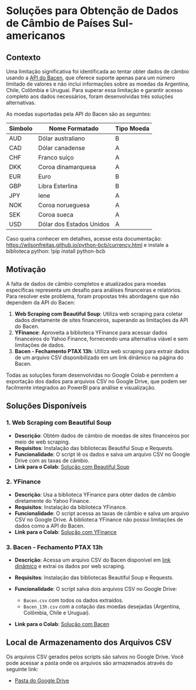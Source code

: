 # Soluções para Obtenção de Dados de Câmbio de Países Sul-americanos

## Contexto

Uma limitação significativa foi identificada ao tentar obter dados de câmbio usando a [API do Bacen](https://wilsonfreitas.github.io/python-bcb/currency.html), que oferece suporte apenas para um número limitado de valores e não inclui informações sobre as moedas da Argentina, Chile, Colômbia e Uruguai. Para superar essa limitação e garantir acesso completo aos dados necessários, foram desenvolvidas três soluções alternativas.

As moedas suportadas pela API do Bacen são as seguintes:

| Simbolo | Nome Formatado           | Tipo Moeda |
|---------|--------------------------|------------|
| AUD     | Dólar australiano        | B          |
| CAD     | Dólar canadense          | A          |
| CHF     | Franco suíço             | A          |
| DKK     | Coroa dinamarquesa       | A          |
| EUR     | Euro                     | B          |
| GBP     | Libra Esterlina          | B          |
| JPY     | Iene                     | A          |
| NOK     | Coroa norueguesa         | A          |
| SEK     | Coroa sueca              | A          |
| USD     | Dólar dos Estados Unidos | A          |

Caso queira conhecer em detalhes, acesse esta documentação: https://wilsonfreitas.github.io/python-bcb/currency.html e instale a biblioteca python: !pip install python-bcb

## Motivação

A falta de dados de câmbio completos e atualizados para moedas específicas representa um desafio para análises financeiras e relatórios. Para resolver este problema, foram propostas três abordagens que não dependem da API do Bacen:

1. **Web Scraping com Beautiful Soup**: Utiliza web scraping para coletar dados diretamente de sites financeiros, superando as limitações da API do Bacen.
2. **YFinance**: Aproveita a biblioteca YFinance para acessar dados financeiros do Yahoo Finance, fornecendo uma alternativa viável e sem limitações de dados.
3. **Bacen - Fechamento PTAX 13h**: Utiliza web scraping para extrair dados de um arquivo CSV disponibilizado em um link dinâmico na página do Bacen.

Todas as soluções foram desenvolvidas no Google Colab e permitem a exportação dos dados para arquivos CSV no Google Drive, que podem ser facilmente integrados ao PowerBI para análise e visualização.

## Soluções Disponíveis

### 1. Web Scraping com Beautiful Soup

- **Descrição**: Obtém dados de câmbio de moedas de sites financeiros por meio de web scraping.
- **Requisitos**: Instalação das bibliotecas Beautiful Soup e Requests.
- **Funcionalidade**: O script lê os dados e salva um arquivo CSV no Google Drive com as taxas de câmbio.
- **Link para o Colab**: [Solução com Beautiful Soup](https://colab.research.google.com/drive/1x_kqz1pf3QvnshXzdlF52cUsREUEvGxX?usp=sharing)

### 2. YFinance

- **Descrição**: Usa a biblioteca YFinance para obter dados de câmbio diretamente do Yahoo Finance.
- **Requisitos**: Instalação da biblioteca YFinance.
- **Funcionalidade**: O script acessa as taxas de câmbio e salva um arquivo CSV no Google Drive. A biblioteca YFinance não possui limitações de dados como a API do Bacen.
- **Link para o Colab**: [Solução com YFinance](https://colab.research.google.com/drive/1udK4yzdISaxIczA5nee33JYdrvc8UfBo?usp=sharing)

### 3. Bacen - Fechamento PTAX 13h

- **Descrição**: Acessa um arquivo CSV do Bacen disponível em [link dinâmico](https://ptax.bcb.gov.br/ptax_internet/consultarTodasAsMoedas.do?method=consultaTodasMoedas) e extrai os dados por web scraping.
- **Requisitos**: Instalação das bibliotecas Beautiful Soup e Requests.
- **Funcionalidade**: O script salva dois arquivos CSV no Google Drive:
  - `Bacen.csv` com todos os dados extraídos.
  - `Bacen_13h.csv` com a cotação das moedas desejadas (Argentina, Colômbia, Chile e Uruguai).

- **Link para o Colab**: [Solução com Bacen](https://colab.research.google.com/drive/10wYcfw-mwU3YzgKX1JCWGXmZY9xQt-sO?usp=sharing)

## Local de Armazenamento dos Arquivos CSV

Os arquivos CSV gerados pelos scripts são salvos no Google Drive. Você pode acessar a pasta onde os arquivos são armazenados através do seguinte link:

- [Pasta do Google Drive](https://drive.google.com/drive/folders/1db0frdNn7SRM_cIZh-RmFjjQjcet0FlX?usp=sharing)
